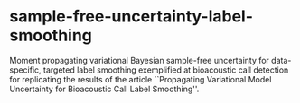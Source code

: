 # sample-free-uncertainty-label-smoothing
Moment propagating variational Bayesian sample-free uncertainty for data-specific, targeted label smoothing exemplified at bioacoustic call detection for replicating the results of the article ``Propagating Variational Model Uncertainty for Bioacoustic Call Label Smoothing''.
